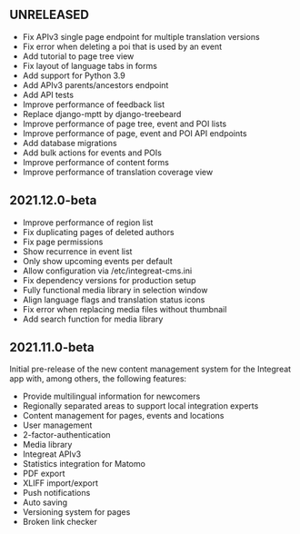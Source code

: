 UNRELEASED
----------

* Fix APIv3 single page endpoint for multiple translation versions
* Fix error when deleting a poi that is used by an event
* Add tutorial to page tree view
* Fix layout of language tabs in forms
* Add support for Python 3.9
* Add APIv3 parents/ancestors endpoint
* Add API tests
* Improve performance of feedback list
* Replace django-mptt by django-treebeard
* Improve performance of page tree, event and POI lists
* Improve performance of page, event and POI API endpoints
* Add database migrations
* Add bulk actions for events and POIs
* Improve performance of content forms
* Improve performance of translation coverage view


2021.12.0-beta
--------------

* Improve performance of region list
* Fix duplicating pages of deleted authors
* Fix page permissions
* Show recurrence in event list
* Only show upcoming events per default
* Allow configuration via /etc/integreat-cms.ini
* Fix dependency versions for production setup
* Fully functional media library in selection window
* Align language flags and translation status icons
* Fix error when replacing media files without thumbnail
* Add search function for media library


2021.11.0-beta
--------------

Initial pre-release of the new content management system for the Integreat app with, among others, the following features:

* Provide multilingual information for newcomers
* Regionally separated areas to support local integration experts
* Content management for pages, events and locations
* User management
* 2-factor-authentication
* Media library
* Integreat APIv3
* Statistics integration for Matomo
* PDF export
* XLIFF import/export
* Push notifications
* Auto saving
* Versioning system for pages
* Broken link checker
